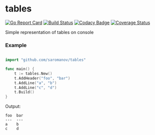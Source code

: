 # tables
[![Go Report Card](https://goreportcard.com/badge/github.com/saromanov/tables)](https://goreportcard.com/report/github.com/saromanov/tables)
[![Build Status](https://travis-ci.org/saromanov/tables.svg?branch=master)](https://travis-ci.org/saromanov/tables)
[![Codacy Badge](https://api.codacy.com/project/badge/Grade/1351fe8963a24b93a273d0c0f91fadfb)](https://www.codacy.com/app/saromanov/tables?utm_source=github.com&amp;utm_medium=referral&amp;utm_content=saromanov/tables&amp;utm_campaign=Badge_Grade)
[![Coverage Status](https://coveralls.io/repos/github/saromanov/tables/badge.svg?branch=master)](https://coveralls.io/github/saromanov/tables?branch=master)

Simple representation of tables on console

### Example
```go

import "github.com/saromanov/tables"

func main() {
	t := tables.New()
	t.AddHeader("foo", "bar")
	t.AddLine("a", "b")
	t.AddLine("c", "d")
	t.Build()
}
```
Output:

```
foo  bar
---  ---
a    b
c    d

```